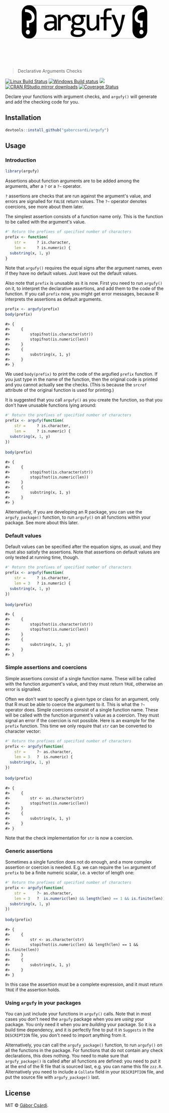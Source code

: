 


<h1 align="center">
    <br>
    <br>
    <img width="400" src="./inst/logo.png" alt="crayon">
    <br>
    <br>
    <br>
</h1>

> Declarative Arguments Checks

[![Linux Build Status](https://travis-ci.org/gaborcsardi/argufy.svg?branch=master)](https://travis-ci.org/gaborcsardi/argufy)
[![Windows Build status](https://ci.appveyor.com/api/projects/status/github/gaborcsardi/argufy?svg=true)](https://ci.appveyor.com/project/gaborcsardi/argufy)
[![](http://www.r-pkg.org/badges/version/argufy)](http://www.r-pkg.org/pkg/argufy)
[![CRAN RStudio mirror downloads](http://cranlogs.r-pkg.org/badges/argufy)](http://www.r-pkg.org/pkg/argufy)
[![Coverage Status](https://img.shields.io/codecov/c/github/gaborcsardi/argufy/master.svg)](https://codecov.io/github/gaborcsardi/argufy?branch=master)


Declare your functions with argument checks, and `argufy()` will generate
and add the checking code for you.

## Installation


```r
devtools::install_github("gaborcsardi/argufy")
```

## Usage

### Introduction


```r
library(argufy)
```

Assertions about function arguments are to be added among the arguments,
after a `?` or a `?~` operator.

`?` assertions are checks that are run against the argument's value, and
errors are signalled for `FALSE` return values. The `?~` operator denotes
coercions, see more about them later.

The simplest assertion consists of a function name only. This is the
function to be called with the argument's value.


```r
#' Return the prefixes of specified number of characters
prefix <- function(
    str =     ? is.character,
    len =     ? is.numeric) {
  substring(x, 1, y)
}
```

Note that `argufy()` requires the equal signs after the argument names,
even if they have no default values. Just leave out the default values.

Also note that `prefix` is unusable as it is now. First you need to run
`argufy()` on it, to interpret the declarative assertions, and add them
to the code of the function. If you call `prefix` now, you might get
error messages, because R interprets the assertions as default arguments.


```r
prefix <- argufy(prefix)
body(prefix)
```

```
#> {
#>     {
#>         stopifnot(is.character(str))
#>         stopifnot(is.numeric(len))
#>     }
#>     {
#>         substring(x, 1, y)
#>     }
#> }
```

We used `body(prefix)` to print the code of the argufied `prefix` function.
If you just type in the name of the function, then the original code is
printed and you cannot actually see the checks. (This is because the
`srcref` attribute of the original function is used for printing.)

It is suggested that you call `argufy()` as you create the function,
so that you don't have unusable functions lying around:


```r
#' Return the prefixes of specified number of characters
prefix <- argufy(function(
    str =     ? is.character,
    len =     ? is.numeric) {
  substring(x, 1, y)
})

body(prefix)
```

```
#> {
#>     {
#>         stopifnot(is.character(str))
#>         stopifnot(is.numeric(len))
#>     }
#>     {
#>         substring(x, 1, y)
#>     }
#> }
```

Alternatively, if you are developing an R package, you can use
the `argufy_package()` function, to run `argufy()` on all functions
within your package. See more about this later.

### Default values

Default values can be specified after the equation signs, as usual,
and they must also satisfy the assertions. Note that assertions
on default values are only tested at running time, though.


```r
#' Return the prefixes of specified number of characters
prefix <- argufy(function(
    str =     ? is.character,
    len = 3   ? is.numeric) {
  substring(x, 1, y)
})

body(prefix)
```

```
#> {
#>     {
#>         stopifnot(is.character(str))
#>         stopifnot(is.numeric(len))
#>     }
#>     {
#>         substring(x, 1, y)
#>     }
#> }
```

### Simple assertions and coercions

Simple assertions consist of a single function name. These will be called
with the function argument's value, and they must return `TRUE`,
otherwise an error is signalled.

Often we don't want to specify a given type or class for an argument,
only that R must be able to coerce the argument to it. This is
what the `?~` operator does. Simple coercions consist of a single function
name. These will be called with the function argument's value as a coercion.
They must signal an error if the coercion is not possible. Here is an
example for the `prefix` function. This time we only require that `str`
can be converted to character vector:


```r
#' Return the prefixes of specified number of characters
prefix <- argufy(function(
    str =     ?~ as.character,
    len = 3   ?  is.numeric) {
  substring(x, 1, y)
})

body(prefix)
```

```
#> {
#>     {
#>         str <- as.character(str)
#>         stopifnot(is.numeric(len))
#>     }
#>     {
#>         substring(x, 1, y)
#>     }
#> }
```

Note that the check implementation for `str` is now a coercion.

### Generic assertions

Sometimes a single function does not do enough, and a more complex
assertion  or coercion is needed. E.g. we can require the `len` argument
of `prefix` to be a finite numeric scalar, i.e. a vector of length one:


```r
#' Return the prefixes of specified number of characters
prefix <- argufy(function(
    str =     ?~ as.character,
    len = 3   ?  is.numeric(len) && length(len) == 1 && is.finite(len)) {
  substring(x, 1, y)
})

body(prefix)
```

```
#> {
#>     {
#>         str <- as.character(str)
#>         stopifnot(is.numeric(len) && length(len) == 1 && is.finite(len))
#>     }
#>     {
#>         substring(x, 1, y)
#>     }
#> }
```

In this case the assertion must be a complete expression, and it
must return `TRUE` if the assertion holds.

### Using `argufy` in your packages

You can just include your functions in `argufy()` calls. Note that in most
cases you don't need the `argufy` package when you are _using_ your
package. You only need it when you are _building_ your package. So it is a
build time dependency, and it is perfectly fine to put it in
`Suggests` in the `DESCRIPTION` file, you don't need to import anything
from it.

Alternatively, you can call the `argufy_package()` function, to run
`argufy()` on all the functions in the package. For functions that do
not contain any check declarations, this does nothing. You need to make
sure that `argufy_package()` is called after all functions are defined:
you need to put it at the end of the R file that is sourced last,
e.g. you can name this file `zzz.R`. Alternatively you need to include
a `Collate` field in your `DESCRIPTION` file, and put the source file
with `argufy_package()` last.

## License

MIT © [Gábor Csárdi](https://github.com/gaborcsardi).
